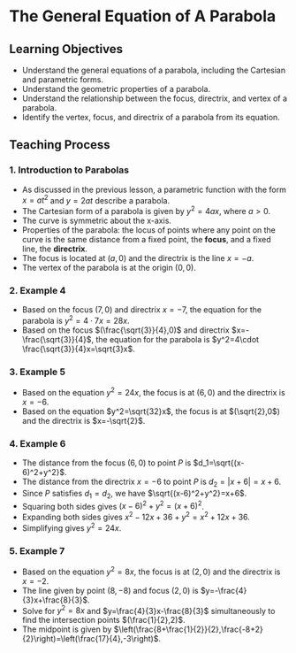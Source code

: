 # **The General Equation of A Parabola**

## Learning Objectives

- Understand the general equations of a parabola, including the Cartesian and parametric forms.
- Understand the geometric properties of a parabola.
- Understand the relationship between the focus, directrix, and vertex of a parabola.
- Identify the vertex, focus, and directrix of a parabola from its equation.

## Teaching Process

### 1. Introduction to Parabolas

- As discussed in the previous lesson, a parametric function with the form $x = at^2$ and $y = 2at$ describe a parabola.
- The Cartesian form of a parabola is given by $y^2=4ax$, where $a>0$.
- The curve is symmetric about the x-axis.
- Properties of the parabola: the locus of points where any point on the curve is the same distance from a fixed point, the **focus**, and a fixed line, the **directrix**.
- The focus is located at $(a,0)$ and the directrix is the line $x=-a$.
- The vertex of the parabola is at the origin $(0,0)$.

### 2. Example 4

- Based on the focus $(7,0)$ and directrix $x=-7$, the equation for the parabola is $y^2=4\cdot 7x=28x$.
- Based on the focus $(\frac{\sqrt{3}}{4},0)$ and directrix $x=-\frac{\sqrt{3}}{4}$, the equation for the parabola is $y^2=4\cdot \frac{\sqrt{3}}{4}x=\sqrt{3}x$.

### 3. Example 5

- Based on the equation $y^2=24x$, the focus is at $(6,0)$ and the directrix is $x=-6$.
- Based on the equation $y^2=\sqrt{32}x$, the focus is at $(\sqrt{2},0$) and the directrix is $x=-\sqrt{2}$.

### 4. Example 6

- The distance from the focus $(6,0)$ to point $P$ is $d_1=\sqrt{(x-6)^2+y^2}$.
- The distance from the directrix $x=-6$ to point $P$ is $d_2=|x+6|=x+6$.
- Since $P$ satisfies $d_1=d_2$, we have $\sqrt{(x-6)^2+y^2}=x+6$.
- Squaring both sides gives $(x-6)^2+y^2=(x+6)^2$.
- Expanding both sides gives $x^2-12x+36+y^2=x^2+12x+36$.
- Simplifying gives $y^2=24x$.

### 5. Example 7

- Based on the equation $y^2=8x$, the focus is at $(2,0)$ and the directrix is $x=-2$.
- The line given by point $(8,-8)$ and focus $(2,0)$ is $y=-\frac{4}{3}x+\frac{8}{3}$.
- Solve for $y^2=8x$ and $y=\frac{4}{3}x-\frac{8}{3}$ simultaneously to find the intersection points $(\frac{1}{2},2)$.
- The midpoint is given by $\left(\frac{8+\frac{1}{2}}{2},\frac{-8+2}{2}\right)=\left(\frac{17}{4},-3\right)$.
